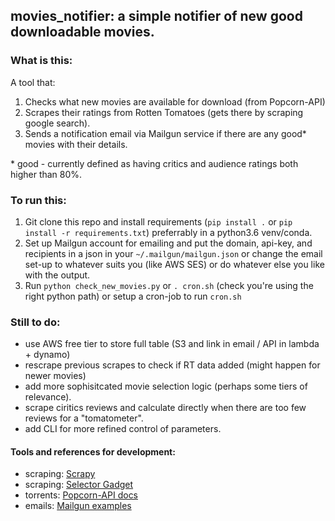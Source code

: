 ## movies_notifier: a simple notifier of new good downloadable movies.

### What is this:
A tool that:
1. Checks what new movies are available for download (from Popcorn-API)
2. Scrapes their ratings from Rotten Tomatoes (gets there by scraping google search).
3. Sends a notification email via Mailgun service if there are any good* movies with their details.

\* good - currently defined as having critics and audience ratings both higher than 80%.


### To run this:
1. Git clone this repo and install requirements (`pip install .` or `pip install -r requirements.txt`) preferrably in a python3.6 venv/conda.
2. Set up Mailgun account for emailing and put the domain, api-key, and recipients in a json in your `~/.mailgun/mailgun.json` or change the email set-up to whatever suits you (like AWS SES) or do whatever else you like with the output.
4. Run `python check_new_movies.py` or `. cron.sh` (check you're using the right python path) or setup a cron-job to run `cron.sh`


### Still to do:
* use AWS free tier to store full table (S3 and link in email / API in lambda + dynamo)
* rescrape previous scrapes to check if RT data added (might happen for newer movies)
* add more sophisitcated movie selection logic (perhaps some tiers of relevance).
* scrape ciritics reviews and calculate directly when there are too few reviews for a "tomatometer".
* add CLI for more refined control of parameters.


#### Tools and references for development:
- scraping: [Scrapy](https://docs.scrapy.org/en/latest/)
- scraping: [Selector Gadget](https://selectorgadget.com/)
- torrents: [Popcorn-API docs](https://popcornofficial.docs.apiary.io/#)
- emails: [Mailgun examples](https://documentation.mailgun.com/en/latest/api-sending.html#examples)
